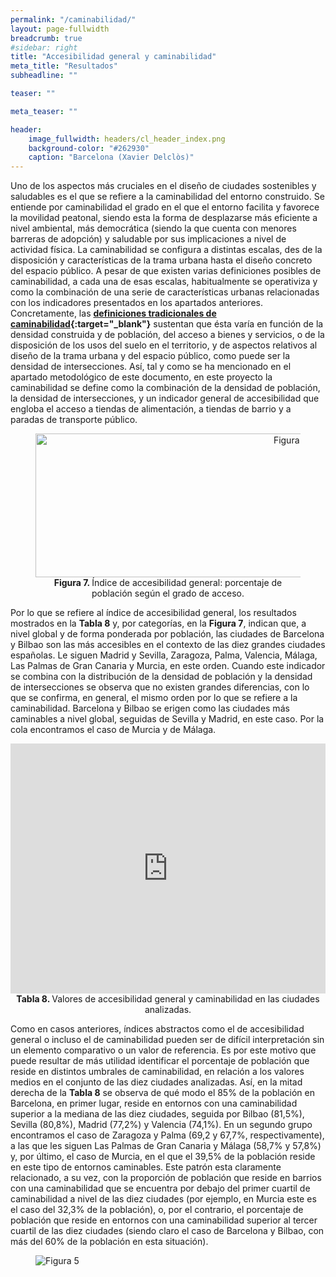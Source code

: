 ```yaml
---
permalink: "/caminabilidad/"
layout: page-fullwidth
breadcrumb: true
#sidebar: right
title: "Accesibilidad general y caminabilidad"
meta_title: "Resultados"
subheadline: ""

teaser: ""

meta_teaser: ""

header:
    image_fullwidth: headers/cl_header_index.png
    background-color: "#262930"
    caption: "Barcelona (Xavier Delclòs)"
---
```


Uno de los aspectos más cruciales en el diseño de ciudades sostenibles y saludables es el que se refiere a la caminabilidad del entorno construido. 
Se entiende por caminabilidad el grado en el que el entorno facilita y favorece la movilidad peatonal, siendo esta la forma de desplazarse más 
eficiente a nivel ambiental, más democrática (siendo la que cuenta con menores barreras de adopción) y saludable por sus implicaciones a nivel 
de actividad física. La caminabilidad se configura a distintas escalas, des de la disposición y características de la trama urbana hasta el 
diseño concreto del espacio público. A pesar de que existen varias definiciones posibles de caminabilidad, a cada una de esas escalas, 
habitualmente se operativiza y como la combinación de una serie de características urbanas relacionadas con los indicadores presentados en los 
apartados anteriores. Concretamente, las **[definiciones tradicionales de caminabilidad](https://pubmed.ncbi.nlm.nih.gov/19406732/){:target="_blank"}** sustentan que ésta varía en función de la densidad construida 
y de población, del acceso a bienes y servicios, o de la disposición de los usos del suelo en el territorio, y de aspectos relativos al diseño de la 
trama urbana y del espacio público, como puede ser la densidad de intersecciones. Así, tal y como se ha mencionado en el apartado metodológico de 
este documento, en este proyecto la caminabilidad se define como la combinación de la densidad de población, la densidad de intersecciones, y un 
indicador general de accesibilidad que engloba el acceso a tiendas de alimentación, a tiendas de barrio y a paradas de transporte público.

<figure>
<!-- Figura 5 -->
<center><img src="https://gratet.github.io/ciudades-leonardo/images/svg_files/figura_7.svg" width="800px" height="230" alt="Figura 3" /></center>
    <figcaption style="text-align: center"><strong> Figura 7. </strong> Índice de accesibilidad general: porcentaje de población según el grado de acceso. </figcaption>
</figure>


Por lo que se refiere al índice de accesibilidad general, los resultados mostrados en la **Tabla 8** y, por categorías, en la **Figura 7**, 
indican que, a nivel global y de forma ponderada por población, las ciudades de Barcelona y Bilbao son las más accesibles en el contexto de las 
diez grandes ciudades españolas. Le siguen Madrid y Sevilla, Zaragoza, Palma, Valencia, Málaga, Las Palmas de Gran Canaria y Murcia, en este orden. 
Cuando este indicador se combina con la distribución de la densidad de población y la densidad de intersecciones se observa que no existen grandes 
diferencias, con lo que se confirma, en general, el mismo orden por lo que se refiere a la caminabilidad. Barcelona y Bilbao se erigen como las 
ciudades más caminables a nivel global, seguidas de Sevilla y Madrid, en este caso. Por la cola encontramos el caso de Murcia y de Málaga.

<center>
<!-- Taula 8 -->
<iframe src="https://gratet.github.io/ciudades-leonardo/tablas/tabla_8.htm" width="100%" height="400" frameborder="0"></iframe>
    <figcaption style="text-align: center"><strong> Tabla 8. </strong> Valores de accesibilidad general y caminabilidad en las ciudades analizadas. </figcaption>
</center>

Como en casos anteriores, índices abstractos como el de accesibilidad general o incluso el de caminabilidad pueden ser de difícil interpretación 
sin un elemento comparativo o un valor de referencia. Es por este motivo que puede resultar de más utilidad identificar el porcentaje de población 
que reside en distintos umbrales de caminabilidad, en relación a los valores medios en el conjunto de las diez ciudades analizadas. Así, en la
mitad derecha de la **Tabla 8** se observa de qué modo el 85% de la población en Barcelona, en primer lugar, reside en entornos con una caminabilidad 
superior a la mediana de las diez ciudades, seguida por Bilbao (81,5%), Sevilla (80,8%), Madrid (77,2%) y Valencia (74,1%). En un segundo grupo 
encontramos el caso de Zaragoza y Palma (69,2 y 67,7%, respectivamente), a las que les siguen Las Palmas de Gran Canaria y Málaga (58,7% y 57,8%) 
y, por último, el caso de Murcia, en el que el 39,5% de la población reside en este tipo de entornos caminables. Este patrón esta claramente 
relacionado, a su vez, con la proporción de población que reside en barrios con una caminabilidad que se encuentra por debajo del primer cuartil 
de caminabilidad a nivel de las diez ciudades (por ejemplo, en Murcia este es el caso del 32,3% de la población), o, por el contrario, el porcentaje 
de población que reside en entornos con una caminabilidad superior al tercer cuartil de las diez ciudades (siendo claro el caso de Barcelona y Bilbao, 
con más del 60% de la población en esta situación).

<figure>
   <img src="https://gratet.github.io/ciudades-leonardo/images/indicadores/indicador-05.png" alt="Figura 5" style="max-width: 100%; display: block; margin: 0 auto;">
</figure>


<!--
<center>
<!-- imatges 
<iframe src="https://gratet.github.io/ciudades-leonardo/galerias/index.htm" width="100%" height="1200px" frameborder="0"></iframe>
</center>

-->